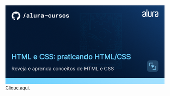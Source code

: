  <img src="img/read01.png" alt="alura">
 <a href="https://wilnervictor.github.io/alura-plus/">Clique aqui.</a>